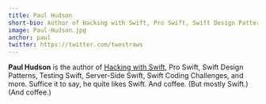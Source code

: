 ```yaml
---
title: Paul Hudson
short-bio: Author of Hacking with Swift, Pro Swift, Swift Design Patterns and more...
image: Paul-Hudson.jpg
anchor: paul
twitter: https://twitter.com/twostraws
---
```


**Paul Hudson** is the author of [Hacking with Swift](https://www.hackingwithswift.com/), Pro Swift, Swift Design Patterns, Testing Swift, Server-Side Swift, Swift Coding Challenges, and more. Suffice it to say, he quite likes Swift. And coffee. (But mostly Swift.) (And coffee.)




